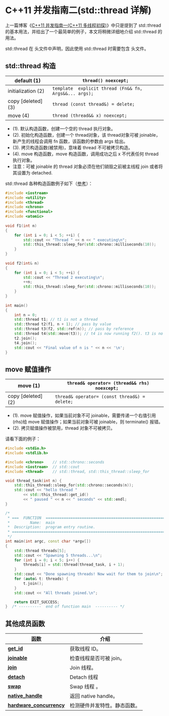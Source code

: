 # C++11 并发指南二(std::thread 详解)

上一篇博客《[C++11 并发指南一(C++11 多线程初探)](01.md)》中只是提到了 std::thread 的基本用法，并给出了一个最简单的例子，本文将稍微详细地介绍 std::thread 的用法。

std::thread 在 <thread> 头文件中声明，因此使用 std::thread 时需要包含 <thread> 头文件。

## std::thread 构造

| default (1)        | `thread() noexcept; `                                   |
| ------------------ | ------------------------------------------------------- |
| initialization (2) | `template  explicit thread (Fn&& fn, Args&&... args); ` |
| copy [deleted] (3) | `thread (const thread&) = delete; `                     |
| move (4)           | `thread (thread&& x) noexcept;`                         |

- (1). 默认构造函数，创建一个空的 thread 执行对象。
- (2). 初始化构造函数，创建一个 thread对象，该 thread对象可被 joinable，新产生的线程会调用 fn 函数，该函数的参数由 args 给出。
- (3). 拷贝构造函数(被禁用)，意味着 thread 不可被拷贝构造。
- (4). move 构造函数，move 构造函数，调用成功之后 x 不代表任何 thread 执行对象。
- 注意：可被 joinable 的 thread 对象必须在他们销毁之前被主线程 join 或者将其设置为 detached.

std::thread 各种构造函数例子如下（[参考](http://en.cppreference.com/w/cpp/thread/thread/thread)）：

```c++
#include <iostream>
#include <utility>
#include <thread>
#include <chrono>
#include <functional>
#include <atomic>
 
void f1(int n)
{
    for (int i = 0; i < 5; ++i) {
        std::cout << "Thread " << n << " executing\n";
        std::this_thread::sleep_for(std::chrono::milliseconds(10));
    }
}
 
void f2(int& n)
{
    for (int i = 0; i < 5; ++i) {
        std::cout << "Thread 2 executing\n";
        ++n;
        std::this_thread::sleep_for(std::chrono::milliseconds(10));
    }
}
 
int main()
{
    int n = 0;
    std::thread t1; // t1 is not a thread
    std::thread t2(f1, n + 1); // pass by value
    std::thread t3(f2, std::ref(n)); // pass by reference
    std::thread t4(std::move(t3)); // t4 is now running f2(). t3 is no longer a thread
    t2.join();
    t4.join();
    std::cout << "Final value of n is " << n << '\n';
}
```

## move 赋值操作

| move (1)           | `thread& operator= (thread&& rhs) noexcept; ` |
| ------------------ | --------------------------------------------- |
| copy [deleted] (2) | `thread& operator= (const thread&) = delete;` |

- (1). move 赋值操作，如果当前对象不可 joinable，需要传递一个右值引用(rhs)给 move 赋值操作；如果当前对象可被 joinable，则 terminate() 报错。
- (2). 拷贝赋值操作被禁用，thread 对象不可被拷贝。

请看下面的例子：

```c++
#include <stdio.h>
#include <stdlib.h>

#include <chrono>    // std::chrono::seconds
#include <iostream>  // std::cout
#include <thread>    // std::thread, std::this_thread::sleep_for

void thread_task(int n) {
    std::this_thread::sleep_for(std::chrono::seconds(n));
    std::cout << "hello thread "
        << std::this_thread::get_id()
        << " paused " << n << " seconds" << std::endl;
}

/*
 * ===  FUNCTION  =========================================================
 *         Name:  main
 *  Description:  program entry routine.
 * ========================================================================
 */
int main(int argc, const char *argv[])
{
    std::thread threads[5];
    std::cout << "Spawning 5 threads...\n";
    for (int i = 0; i < 5; i++) {
        threads[i] = std::thread(thread_task, i + 1);
    }
    std::cout << "Done spawning threads! Now wait for them to join\n";
    for (auto& t: threads) {
        t.join();
    }
    std::cout << "All threads joined.\n";

    return EXIT_SUCCESS;
}  /* ----------  end of function main  ---------- */
```

## 其他成员函数

| 函数                                                         | 介绍                         |
| ------------------------------------------------------------ | ---------------------------- |
| [**get_id**](http://www.cplusplus.com/reference/thread/thread/get_id/) | 获取线程 ID。                |
| [**joinable**](http://www.cplusplus.com/reference/thread/thread/joinable/) | 检查线程是否可被 join。      |
| [**join**](http://www.cplusplus.com/reference/thread/thread/join/) | Join 线程。                  |
| [**detach**](http://www.cplusplus.com/reference/thread/thread/detach/) | Detach 线程                  |
| [**swap**](http://www.cplusplus.com/reference/thread/thread/swap/) | Swap 线程 。                 |
| [**native_handle**](http://www.cplusplus.com/reference/thread/thread/native_handle/) | 返回 native handle。         |
| [**hardware_concurrency**](http://www.cplusplus.com/reference/thread/thread/hardware_concurrency/) | 检测硬件并发特性。静态函数。 |